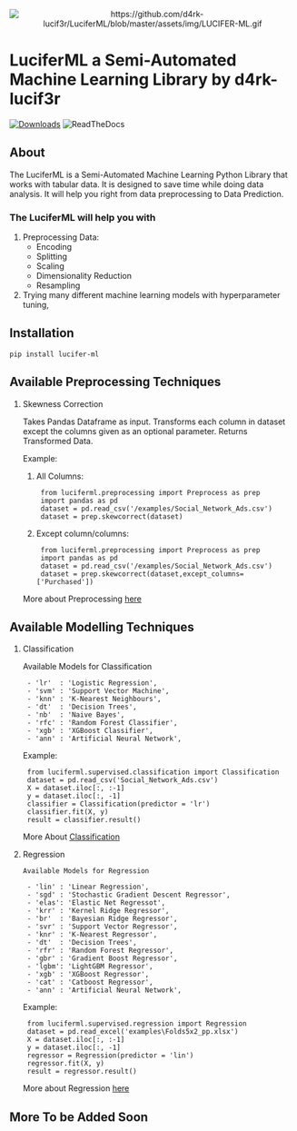 <p align="center" ><img align='center' alt="https://github.com/d4rk-lucif3r/LuciferML/blob/master/assets/img/LUCIFER-ML.gif"  src="https://github.com/d4rk-lucif3r/LuciferML/blob/master/assets/img/LUCIFER-ML.gif"></p>

# LuciferML a Semi-Automated Machine Learning Library by d4rk-lucif3r

[![Downloads](https://static.pepy.tech/personalized-badge/lucifer-ml?period=month&units=international_system&left_color=black&right_color=orange&left_text=Downloads%20per%20Month)](https://pepy.tech/project/lucifer-ml)
![ReadTheDocs](https://img.shields.io/readthedocs/luciferml?style=plastic)

## About

The LuciferML is a Semi-Automated Machine Learning Python Library that works with tabular data. It is designed to save time while doing data analysis. It will help you right from data preprocessing to Data Prediction.

### The LuciferML will help you with

1. Preprocessing Data:
    - Encoding
    - Splitting
    - Scaling
    - Dimensionality Reduction
    - Resampling
2. Trying many different machine learning models with hyperparameter tuning,

## Installation

    pip install lucifer-ml

## Available Preprocessing Techniques

1) Skewness Correction

    Takes Pandas Dataframe as input. Transforms each column in dataset except the columns given as an optional parameter.
    Returns Transformed Data.

    Example:

     1) All Columns:

             from luciferml.preprocessing import Preprocess as prep
             import pandas as pd
             dataset = pd.read_csv('/examples/Social_Network_Ads.csv')
             dataset = prep.skewcorrect(dataset)

     2) Except column/columns:

             from luciferml.preprocessing import Preprocess as prep
             import pandas as pd
             dataset = pd.read_csv('/examples/Social_Network_Ads.csv')
             dataset = prep.skewcorrect(dataset,except_columns=['Purchased'])

    More about Preprocessing [here](https://github.com/d4rk-lucif3r/LuciferML/blob/master/luciferml/supervised/README/Preprocessing.md)

## Available Modelling Techniques

1) Classification

    Available Models for Classification

        - 'lr'  : 'Logistic Regression',
        - 'svm' : 'Support Vector Machine',
        - 'knn' : 'K-Nearest Neighbours',
        - 'dt'  : 'Decision Trees',
        - 'nb'  : 'Naive Bayes',
        - 'rfc' : 'Random Forest Classifier',
        - 'xgb' : 'XGBoost Classifier',
        - 'ann' : 'Artificial Neural Network',

    Example:

        from luciferml.supervised.classification import Classification
        dataset = pd.read_csv('Social_Network_Ads.csv')
        X = dataset.iloc[:, :-1]
        y = dataset.iloc[:, -1]
        classifier = Classification(predictor = 'lr')
        classifier.fit(X, y)
        result = classifier.result()

    More About [Classification](https://github.com/d4rk-lucif3r/LuciferML/blob/master/luciferml/supervised/README/Classification.md)

2) Regression

       Available Models for Regression

        - 'lin' : 'Linear Regression',
        - 'sgd' : 'Stochastic Gradient Descent Regressor',
        - 'elas': 'Elastic Net Regressot',
        - 'krr' : 'Kernel Ridge Regressor',
        - 'br'  : 'Bayesian Ridge Regressor',
        - 'svr' : 'Support Vector Regressor',
        - 'knr' : 'K-Nearest Regressor',
        - 'dt'  : 'Decision Trees',
        - 'rfr' : 'Random Forest Regressor',
        - 'gbr' : 'Gradient Boost Regressor',
        - 'lgbm': 'LightGBM Regressor',
        - 'xgb' : 'XGBoost Regressor',
        - 'cat' : 'Catboost Regressor',
        - 'ann' : 'Artificial Neural Network',

    Example:

        from luciferml.supervised.regression import Regression
        dataset = pd.read_excel('examples\Folds5x2_pp.xlsx')
        X = dataset.iloc[:, :-1]
        y = dataset.iloc[:, -1]
        regressor = Regression(predictor = 'lin')
        regressor.fit(X, y)
        result = regressor.result()

    More about Regression [here](https://github.com/d4rk-lucif3r/LuciferML/blob/master/luciferml/supervised/README/Regression.md)

## More To be Added Soon
